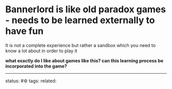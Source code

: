 # Bannerlord is like old paradox games - needs to be learned externally to have fun

It is not a complete experience but rather a sandbox which you need to know a lot about in order to play it

**what exactly do I like about games like this? can this learning process be incorporated into the game?**

---
status: #⚙️ 
tags: 
related: 
